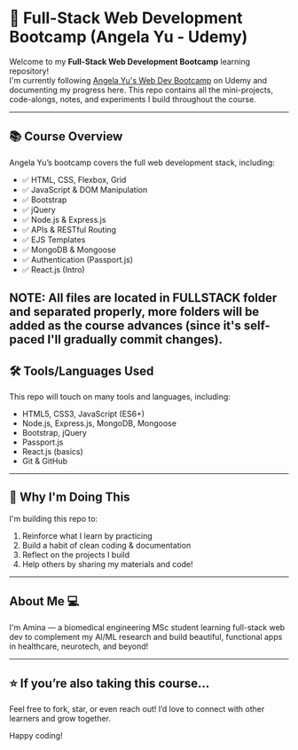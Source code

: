 # 🚀 Full-Stack Web Development Bootcamp (Angela Yu - Udemy)

Welcome to my **Full-Stack Web Development Bootcamp** learning repository!  
I'm currently following [Angela Yu's Web Dev Bootcamp](https://www.udemy.com/course/the-complete-web-development-bootcamp/) on Udemy and documenting my progress here. This repo contains all the mini-projects, code-alongs, notes, and experiments I build throughout the course.

---

## 📚 Course Overview

Angela Yu’s bootcamp covers the full web development stack, including:

- ✅ HTML, CSS, Flexbox, Grid
- ✅ JavaScript & DOM Manipulation
- ✅ Bootstrap
- ✅ jQuery
- ✅ Node.js & Express.js
- ✅ APIs & RESTful Routing
- ✅ EJS Templates
- ✅ MongoDB & Mongoose
- ✅ Authentication (Passport.js)
- ✅ React.js (Intro)

NOTE: All files are located in FULLSTACK folder and separated properly, more folders will be added as the course advances (since it's self-paced I'll gradually commit changes).
---

## 🛠️ Tools/Languages Used

This repo will touch on many tools and languages, including:

- HTML5, CSS3, JavaScript (ES6+)
- Node.js, Express.js, MongoDB, Mongoose
- Bootstrap, jQuery
- Passport.js
- React.js (basics)
- Git & GitHub

---

## 🧠 Why I'm Doing This

I'm building this repo to:

1. Reinforce what I learn by practicing
2. Build a habit of clean coding & documentation
3. Reflect on the projects I build
4. Help others by sharing my materials and code!

---

## About Me 💻

I'm Amina — a biomedical engineering MSc student learning full-stack web dev to complement my AI/ML research and build beautiful, functional apps in healthcare, neurotech, and beyond!

---

## ⭐️ If you’re also taking this course…

Feel free to fork, star, or even reach out! I’d love to connect with other learners and grow together.

Happy coding!


